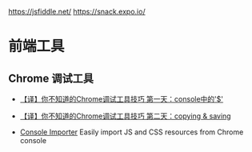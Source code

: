 https://jsfiddle.net/
https://snack.expo.io/
# 前端工具

## Chrome 调试工具

- [【译】你不知道的Chrome调试工具技巧 第一天：console中的'$'](https://juejin.im/post/5c09a80151882521c81168a2)
- [【译】你不知道的Chrome调试工具技巧 第二天：copying & saving](https://juejin.im/post/5c0a0d5ff265da61117a1c75)

- [Console Importer](https://github.com/pd4d10/console-importer) Easily import JS and CSS resources from Chrome console
